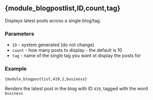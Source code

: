 ## {module_blogpostlist,ID,count,tag}

Displays latest posts across a single blog/tag.

### Parameters

* `ID` - system generated (do not change)
* `count` - how many posts to display - the default is 10
* `tag` - name of the single tag you want ot display the posts for

### Example

`{module_blogpostlist,419,1,business}` 

Renders the latest post in the blog with ID `419`, tagged with the word `business`